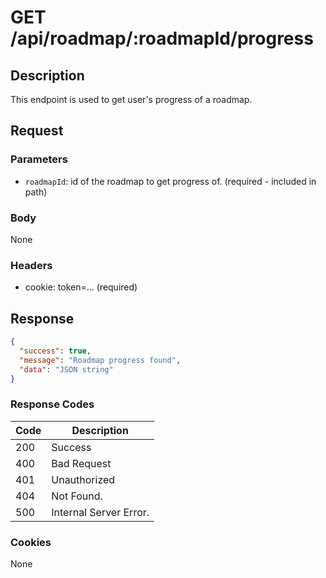 # GET /api/roadmap/:roadmapId/progress

## Description

This endpoint is used to get user's progress of a roadmap.

## Request

### Parameters

- `roadmapId`: id of the roadmap to get progress of. (required - included in path)

### Body

None

### Headers

- cookie: token=... (required)

## Response

```json
{
  "success": true,
  "message": "Roadmap progress found",
  "data": "JSON string"
}
```

### Response Codes

| Code | Description            |
|------|------------------------|
| 200  | Success                |
| 400  | Bad Request            |
| 401  | Unauthorized           |
| 404  | Not Found.             |
| 500  | Internal Server Error. |

### Cookies

None